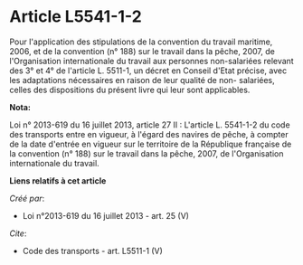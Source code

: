 # Article L5541-1-2

Pour l'application des stipulations de la convention du travail maritime, 2006, et de la convention (n° 188) sur le travail
dans la pêche, 2007, de l'Organisation internationale du travail aux personnes non-salariées relevant des 3° et 4° de
l'article L. 5511-1, un décret en Conseil d'Etat précise, avec les adaptations nécessaires en raison de leur qualité de non-
salariées, celles des dispositions du présent livre qui leur sont applicables.

**Nota:**

Loi n° 2013-619 du 16 juillet 2013, article 27 II : L'article L. 5541-1-2 du code des transports entre en vigueur, à l'égard
des navires de pêche, à compter de la date d'entrée en vigueur sur le territoire de la République française de la convention
(n° 188) sur le travail dans la pêche, 2007, de l'Organisation internationale du travail.

**Liens relatifs à cet article**

_Créé par_:

  - Loi n°2013-619 du 16 juillet 2013 - art. 25 (V)

_Cite_:

  - Code des transports - art. L5511-1 (V)
